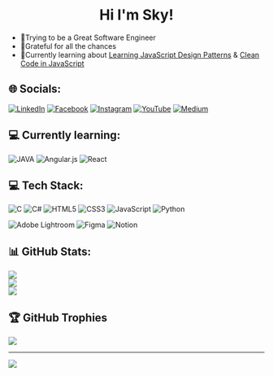 
<h1 align="center">Hi I'm Sky!</h1>


- 🧙Trying to be a Great Software Engineer
- 🙏Grateful for all the chances
- 💭Currently learning about [Learning JavaScript Design Patterns](https://www.oreilly.com/library/view/learning-javascript-design/9781098139865/) & [Clean Code in JavaScript](https://www.amazon.com/Clean-Code-JavaScript-reliable-maintainable/dp/1789957648)

## 🌐 Socials:
[![LinkedIn](https://img.shields.io/badge/LinkedIn-%230077B5.svg?logo=linkedin&logoColor=white)](https://linkedin.com/in/sky-lien) 
[![Facebook](https://img.shields.io/badge/Facebook-%231877F2.svg?logo=Facebook&logoColor=white)](https://facebook.com/skylien0812) 
[![Instagram](https://img.shields.io/badge/Instagram-%23E4405F.svg?logo=Instagram&logoColor=white)](https://instagram.com/kailien0812) 
[![YouTube](https://img.shields.io/badge/YouTube-%23FF0000.svg?logo=YouTube&logoColor=white)](https://youtube.com/@Sky_Lien) 
[![Medium](https://img.shields.io/badge/Medium-12100E?logo=medium&logoColor=white)](https://medium.com/@skylien0966065599) 

## 💻 Currently learning:
 ![JAVA](https://img.shields.io/badge/Java-ED8B00?style=for-the-badge&logo=openjdk&logoColor=white)
 ![Angular.js](https://img.shields.io/badge/angular.js-%23E23237.svg?style=for-the-badge&logo=angularjs&logoColor=white) 
 ![React](https://img.shields.io/badge/react-%2320232a.svg?style=for-the-badge&logo=react&logoColor=%2361DAFB) 

## 💻 Tech Stack:
![C](https://img.shields.io/badge/c-%2300599C.svg?style=for-the-badge&logo=c&logoColor=white) 
![C#](https://img.shields.io/badge/c%23-%23239120.svg?style=for-the-badge&logo=csharp&logoColor=white)
![HTML5](https://img.shields.io/badge/html5-%23E34F26.svg?style=for-the-badge&logo=html5&logoColor=white)
![CSS3](https://img.shields.io/badge/css3-%231572B6.svg?style=for-the-badge&logo=css3&logoColor=white) 
![JavaScript](https://img.shields.io/badge/javascript-%23323330.svg?style=for-the-badge&logo=javascript&logoColor=%23F7DF1E) 
![Python](https://img.shields.io/badge/python-3670A0?style=for-the-badge&logo=python&logoColor=ffdd54) 
<!-- ![Angular.js](https://img.shields.io/badge/angular.js-%23E23237.svg?style=for-the-badge&logo=angularjs&logoColor=white) -->
<!-- ![React](https://img.shields.io/badge/react-%2320232a.svg?style=for-the-badge&logo=react&logoColor=%2361DAFB) -->
![Adobe Lightroom](https://img.shields.io/badge/Adobe%20Lightroom-31A8FF.svg?style=for-the-badge&logo=Adobe%20Lightroom&logoColor=white) 
![Figma](https://img.shields.io/badge/figma-%23F24E1E.svg?style=for-the-badge&logo=figma&logoColor=white) 
![Notion](https://img.shields.io/badge/Notion-%23000000.svg?style=for-the-badge&logo=notion&logoColor=white)

## 📊 GitHub Stats:
![](https://github-readme-stats.vercel.app/api?username=tenkai0812&theme=dark&hide_border=false&include_all_commits=false&count_private=true)<br/>
![](https://github-readme-streak-stats.herokuapp.com/?user=tenkai0812&theme=dark&hide_border=false)<br/>
![](https://github-readme-stats.vercel.app/api/top-langs/?username=tenkai0812&theme=dark&hide_border=false&include_all_commits=false&count_private=true&layout=compact)

## 🏆 GitHub Trophies
![](https://github-profile-trophy.vercel.app/?username=tenkai0812&theme=gruvbox&no-frame=false&no-bg=false&margin-w=4)

---
[![](https://visitcount.itsvg.in/api?id=tenkai0812&icon=2&color=12)](https://visitcount.itsvg.in)

<!-- Proudly created with GPRM ( https://gprm.itsvg.in ) -->
